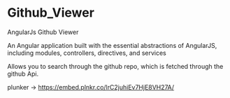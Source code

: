 # Github_Viewer

AngularJs  Github Viewer

An Angular application built with the essential abstractions of AngularJS, including modules, controllers, directives, and services

Allows you to search through the github repo, which is fetched through the github Api.

plunker -> https://embed.plnkr.co/lrC2juhiEv7HjE8VH27A/
